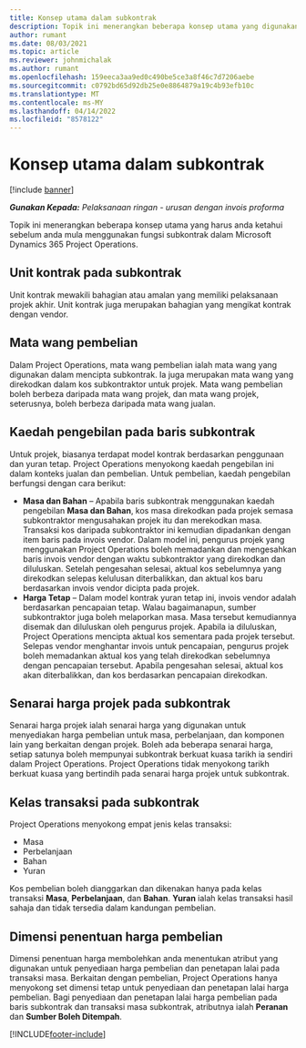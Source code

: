 ```yaml
---
title: Konsep utama dalam subkontrak
description: Topik ini menerangkan beberapa konsep utama yang digunakan pada subkontrak dalam Microsoft Dynamics 365 Project Operations.
author: rumant
ms.date: 08/03/2021
ms.topic: article
ms.reviewer: johnmichalak
ms.author: rumant
ms.openlocfilehash: 159eeca3aa9ed0c490be5ce3a8f46c7d7206aebe
ms.sourcegitcommit: c0792bd65d92db25e0e8864879a19c4b93efb10c
ms.translationtype: MT
ms.contentlocale: ms-MY
ms.lasthandoff: 04/14/2022
ms.locfileid: "8578122"
---
```

# <a name="key-concepts-in-subcontracting"></a>Konsep utama dalam subkontrak

[!include [banner](../../includes/dataverse-preview.md)]

_**Gunakan Kepada:** Pelaksanaan ringan - urusan dengan invois proforma_

Topik ini menerangkan beberapa konsep utama yang harus anda ketahui sebelum anda mula menggunakan fungsi subkontrak dalam Microsoft Dynamics 365 Project Operations.

## <a name="contracting-unit-on-the-subcontract"></a>Unit kontrak pada subkontrak

Unit kontrak mewakili bahagian atau amalan yang memiliki pelaksanaan projek akhir. Unit kontrak juga merupakan bahagian yang mengikat kontrak dengan vendor.

## <a name="purchase-currency"></a>Mata wang pembelian

Dalam Project Operations, mata wang pembelian ialah mata wang yang digunakan dalam mencipta subkontrak. Ia juga merupakan mata wang yang direkodkan dalam kos subkontraktor untuk projek. Mata wang pembelian boleh berbeza daripada mata wang projek, dan mata wang projek, seterusnya, boleh berbeza daripada mata wang jualan.

## <a name="billing-methods-on-subcontract-lines"></a>Kaedah pengebilan pada baris subkontrak

Untuk projek, biasanya terdapat model kontrak berdasarkan penggunaan dan yuran tetap. Project Operations menyokong kaedah pengebilan ini dalam konteks jualan dan pembelian. Untuk pembelian, kaedah pengebilan berfungsi dengan cara berikut:

- **Masa dan Bahan** – Apabila baris subkontrak menggunakan kaedah pengebilan **Masa dan Bahan**, kos masa direkodkan pada projek semasa subkontraktor mengusahakan projek itu dan merekodkan masa. Transaksi kos daripada subkontraktor ini kemudian dipadankan dengan item baris pada invois vendor. Dalam model ini, pengurus projek yang menggunakan Project Operations boleh memadankan dan mengesahkan baris invois vendor dengan waktu subkontraktor yang direkodkan dan diluluskan. Setelah pengesahan selesai, aktual kos sebelumnya yang direkodkan selepas kelulusan diterbalikkan, dan aktual kos baru berdasarkan invois vendor dicipta pada projek.
- **Harga Tetap** – Dalam model kontrak yuran tetap ini, invois vendor adalah berdasarkan pencapaian tetap. Walau bagaimanapun, sumber subkontraktor juga boleh melaporkan masa. Masa tersebut kemudiannya disemak dan diluluskan oleh pengurus projek. Apabila ia diluluskan, Project Operations mencipta aktual kos sementara pada projek tersebut. Selepas vendor menghantar invois untuk pencapaian, pengurus projek boleh memadankan aktual kos yang telah direkodkan sebelumnya dengan pencapaian tersebut. Apabila pengesahan selesai, aktual kos akan diterbalikkan, dan kos berdasarkan pencapaian direkodkan.

## <a name="project-price-lists-on-subcontracts"></a>Senarai harga projek pada subkontrak

Senarai harga projek ialah senarai harga yang digunakan untuk menyediakan harga pembelian untuk masa, perbelanjaan, dan komponen lain yang berkaitan dengan projek. Boleh ada beberapa senarai harga, setiap satunya boleh mempunyai subkontrak berkuat kuasa tarikh ia sendiri dalam Project Operations. Project Operations tidak menyokong tarikh berkuat kuasa yang bertindih pada senarai harga projek untuk subkontrak.

## <a name="transaction-classes-on-subcontracts"></a>Kelas transaksi pada subkontrak

Project Operations menyokong empat jenis kelas transaksi:

- Masa
- Perbelanjaan
- Bahan
- Yuran

Kos pembelian boleh dianggarkan dan dikenakan hanya pada kelas transaksi **Masa**, **Perbelanjaan**, dan **Bahan**. **Yuran** ialah kelas transaksi hasil sahaja dan tidak tersedia dalam kandungan pembelian.

## <a name="purchase-pricing-dimensions"></a>Dimensi penentuan harga pembelian

Dimensi penentuan harga membolehkan anda menentukan atribut yang digunakan untuk penyediaan harga pembelian dan penetapan lalai pada transaksi masa. Berkaitan dengan pembelian, Project Operations hanya menyokong set dimensi tetap untuk penyediaan dan penetapan lalai harga pembelian. Bagi penyediaan dan penetapan lalai harga pembelian pada baris subkontrak dan transaksi masa subkontrak, atributnya ialah **Peranan** dan **Sumber Boleh Ditempah**.

[!INCLUDE[footer-include](../../includes/footer-banner.md)]
